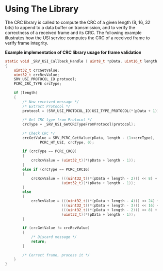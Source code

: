 # Using The Library

The CRC library is called to compute the CRC of a given length (8, 16, 32 bits) to append to a data buffer on transmission, and to verify the correctness of a received frame and its CRC.
The following example illustrates how the USI service computes the CRC of a received frame to verify frame integrity.

**Example implementation of CRC library usage for frame validation**

```c
static void _SRV_USI_Callback_Handle ( uint8_t *pData, uint16_t length, uintptr_t context ) 
{
    uint32_t crcGetValue;
    uint32_t crcRcvValue;
    SRV_USI_PROTOCOL_ID protocol;
    PCRC_CRC_TYPE crcType;
    
    if (length) 
    {      
        /* New received message */
        /* Extract Protocol */
        protocol = (SRV_USI_PROTOCOL_ID)USI_TYPE_PROTOCOL(*(pData + 1));
        
        /* Get CRC type from Protocol */
        crcType = _SRV_USI_GetCRCTypeFromProtocol(protocol);
        
        /* Check CRC */
        crcGetValue = SRV_PCRC_GetValue(pData, length - (1<<crcType), 
                PCRC_HT_USI, crcType, 0);
 
        if (crcType == PCRC_CRC8)
        {
            crcRcvValue = (uint32_t)(*(pData + length - 1));
        } 
        else if (crcType == PCRC_CRC16)
        {
            crcRcvValue = (((uint32_t)(*(pData + length - 2))) << 8) + 
                          (uint32_t)(*(pData + length - 1));
        }
        else
        {            
            crcRcvValue = (((uint32_t)(*(pData + length - 4))) << 24) + 
                          (((uint32_t)(*(pData + length - 3))) << 16) + 
                          (((uint32_t)(*(pData + length - 2))) << 8) + 
                          (uint32_t)(*(pData + length - 1));
        }
        
        if (crcGetValue != crcRcvValue) 
        {
            /* Discard message */
            return;
        }
    
        /* Correct frame, process it */
    }
}
```
